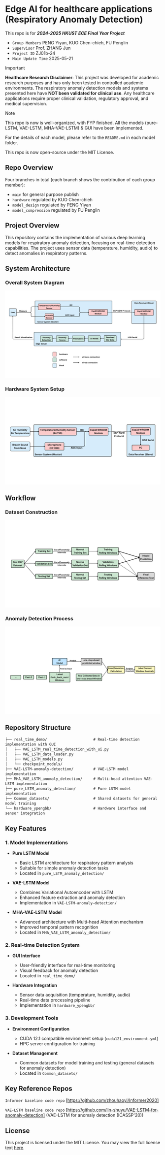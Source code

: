 
# Edge AI for healthcare applications (Respiratory Anomaly Detection)

This repo is for ***2024-2025 HKUST ECE Final Year Project***

* `Group Members`   PENG Yiyan, KUO Chen-chieh, FU Penglin
* `Supervisor`      Prof. ZHANG Jun
* `Project ID`      ZJ01b-24
* `Main Update Time` 2025-05-21

> [!IMPORTANT]
> **Healthcare Research Disclaimer**: This project was developed for academic research purposes and has only been tested in controlled academic environments. The respiratory anomaly detection models and systems presented here have **NOT been validated for clinical use**. Any healthcare applications require proper clinical validation, regulatory approval, and medical supervision.

> [!NOTE]
> This repo is now is well-organized, with FYP finished. All the models (pure-LSTM, VAE-LSTM, MHA-VAE-LSTM) & GUI have been implemented.
> 
> For the details of each model, please refer to the `README.md` in each model folder.
>
> This repo is now open-source under the MIT License.

## Repo Overview

Four branches in total (each branch shows the contribution of each group member):

* `main` for general purpose publish
* `hardware` regulated by KUO Chen-chieh
* `model_design` regulated by PENG Yiyan
* `model_compression` regulated by FU Penglin

## Project Overview

This repository contains the implementation of various deep learning models for respiratory anomaly detection, focusing on real-time detection capabilities. The project uses sensor data (temperature, humidity, audio) to detect anomalies in respiratory patterns.

## System Architecture

### Overall System Diagram
![System Architecture](assets/system_diagram.png)

### Hardware System Setup
![Hardware System](assets/hw_system_diagram.png)

## Workflow

### Dataset Construction
![Dataset Construction](assets/Dataset_Construction_workflow.png)

### Anomaly Detection Process
![Anomaly Detection](assets/Anomaly_detection_workflow.png)

## Repository Structure

```
├── real_time_demo/                     # Real-time detection implementation with GUI
│   ├── VAE_LSTM_real_time_detection_with_ui.py
│   ├── VAE_LSTM_data_loader.py
│   ├── VAE_LSTM_models.py
│   └── checkpoint_models/
├── VAE-LSTM-anomaly-detection/         # VAE-LSTM model implementation
├── MHA_VAE_LSTM_anomaly_detection/     # Multi-head attention VAE-LSTM implementation
├── pure_LSTM_anomaly_detection/        # Pure LSTM model implementation
├── Common_datasets/                    # Shared datasets for general model training
└── hardware_ypengbb/                   # Hardware interface and sensor integration
```

## Key Features

### 1. Model Implementations

- **Pure LSTM Model**
  - Basic LSTM architecture for respiratory pattern analysis
  - Suitable for simple anomaly detection tasks
  - Located in `pure_LSTM_anomaly_detection/`

- **VAE-LSTM Model**
  - Combines Variational Autoencoder with LSTM
  - Enhanced feature extraction and anomaly detection
  - Implementation in `VAE-LSTM-anomaly–detection/`

- **MHA-VAE-LSTM Model**
  - Advanced architecture with Multi-head Attention mechanism
  - Improved temporal pattern recognition
  - Located in `MHA_VAE_LSTM_anomaly_detection/`

### 2. Real-time Detection System

- **GUI Interface**
  - User-friendly interface for real-time monitoring
  - Visual feedback for anomaly detection
  - Located in `real_time_demo/`

- **Hardware Integration**
  - Sensor data acquisition (temperature, humidity, audio)
  - Real-time data processing pipeline
  - Implementation in `hardware_ypengbb/`

### 3. Development Tools

- **Environment Configuration**
  - CUDA 12.1 compatible environment setup (`cuda121_environment.yml`)
  - HPC server configuration for training

- **Dataset Management**
  - Common datasets for model training and testing (general datasets for anomaly detection)
  - Located in `Common_datasets/`

## Key Reference Repos

`Informer baseline code repo` [https://github.com/zhouhaoyi/Informer2020]

`VAE-LSTM baseline code repo` [https://github.com/lin-shuyu/VAE-LSTM-for-anomaly-detection] (VAE-LSTM for anomaly detection (ICASSP'20))

## License

This project is licensed under the MIT License. You may view the full license text [here](https://github.com/666harrypeng/Edge-AI-for-healthcare-applications/blob/main/LICENSE).

